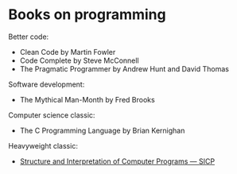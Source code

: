 # Books on programming

Better code:

- Clean Code by Martin Fowler
- Code Complete by Steve McConnell
- The Pragmatic Programmer by Andrew Hunt and David Thomas 

Software development:

- The Mythical Man-Month by Fred Brooks

Computer science classic:

- The C Programming Language by Brian Kernighan

Heavyweight classic:

- [Structure and Interpretation of Computer Programs — SICP](https://mitpress.mit.edu/sites/default/files/sicp/full-text/book/book-Z-H-4.html#%_toc_start)

<!--
Architecture:

...

Algorithms:

...

Databases:

...

>